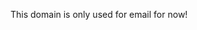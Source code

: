 <html>
    <head>
        <title>Nothing to See Here</title>
    </head>

 <body>
  <p>This domain is only used for email for now!</p>
</body>
  
</html>

